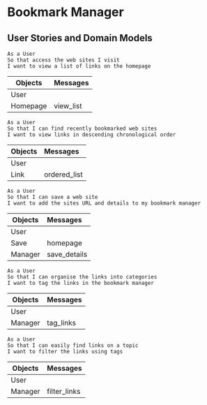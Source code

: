 # Bookmark Manager

## User Stories and Domain Models
```
As a User
So that access the web sites I visit
I want to view a list of links on the homepage
```
|Objects| Messages|
|------|:------|
|User |   |
|Homepage| view_list|

```
As a User
So that I can find recently bookmarked web sites
I want to view links in descending chronological order
```
|Objects| Messages|
|------|:------|
|User |   |
|Link | ordered_list|

```
As a User
So that I can save a web site
I want to add the sites URL and details to my bookmark manager
```
|Objects| Messages|
|------|:------|
|User |   |
|Save| homepage|
|Manager| save_details|

```
As a User
So that I can organise the links into categories
I want to tag the links in the bookmark manager
```
|Objects| Messages|
|------|:------|
|User |   |
|Manager| tag_links|

```
As a User
So that I can easily find links on a topic
I want to filter the links using tags
```
|Objects| Messages|
|------|:------|
|User |   |
|Manager| filter_links|
